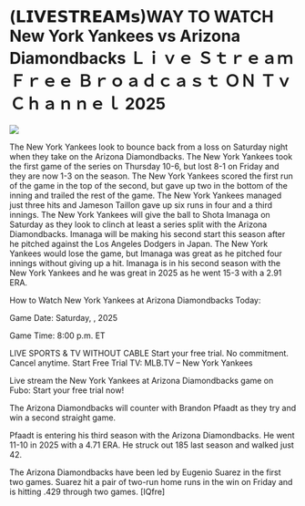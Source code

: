 # (𝗟𝗜𝗩𝗘𝗦𝗧𝗥𝗘𝗔𝗠𝘀)WAY TO WATCH New York Yankees vs Arizona Diamondbacks Ｌｉｖｅ Ｓｔｒｅａｍ Ｆｒｅｅ Ｂｒｏａｄｃａｓｔ ＯＮ Ｔｖ Ｃｈａｎｎｅｌ  2025  
  
  
[![](https://i.imgur.com/qSNzIqt.png)](https://movie.rssnews.media/dsBWxPUhl.php)  
  
The New York Yankees look to bounce back from a loss on Saturday night when they take on the Arizona Diamondbacks. The New York Yankees took the first game of the series on Thursday 10-6, but lost 8-1 on Friday and they are now 1-3 on the season. The New York Yankees scored the first run of the game in the top of the second, but gave up two in the bottom of the inning and trailed the rest of the game. The New York Yankees managed just three hits and Jameson Taillon gave up six runs in four and a third innings. The New York Yankees will give the ball to Shota Imanaga on Saturday as they look to clinch at least a series split with the Arizona Diamondbacks. Imanaga will be making his second start this season after he pitched against the Los Angeles Dodgers in Japan. The New York Yankees would lose the game, but Imanaga was great as he pitched four innings without giving up a hit. Imanaga is in his second season with the New York Yankees and he was great in 2025 as he went 15-3 with a 2.91 ERA.

How to Watch New York Yankees at Arizona Diamondbacks Today:

Game Date: Saturday, , 2025

Game Time: 8:00 p.m. ET

LIVE SPORTS & TV WITHOUT CABLE
Start your free trial. No commitment. Cancel anytime.
Start Free Trial
TV: MLB.TV – New York Yankees

Live stream the New York Yankees at Arizona Diamondbacks game on Fubo: Start your free trial now!

The Arizona Diamondbacks will counter with Brandon Pfaadt as they try and win a second straight game.

Pfaadt is entering his third season with the Arizona Diamondbacks. He went 11-10 in 2025 with a 4.71 ERA. He struck out 185 last season and walked just 42.

The Arizona Diamondbacks have been led by Eugenio Suarez in the first two games. Suarez hit a pair of two-run home runs in the win on Friday and is hitting .429 through two games. [IQfre]
